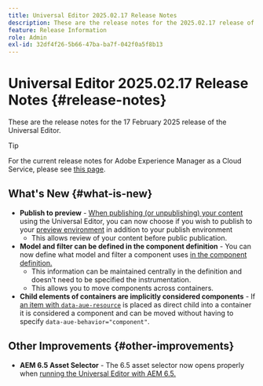 ```yaml
---
title: Universal Editor 2025.02.17 Release Notes
description: These are the release notes for the 2025.02.17 release of the Universal Editor.
feature: Release Information
role: Admin
exl-id: 32df4f26-5b66-47ba-ba7f-042f0a5f8b13
---
```

# Universal Editor 2025.02.17 Release Notes {#release-notes}

These are the release notes for the 17 February 2025 release of the Universal Editor.

>[!TIP]
>
>For the current release notes for Adobe Experience Manager as a Cloud Service, please see [this page](/help/release-notes/release-notes-cloud/release-notes-current.md).

## What's New {#what-is-new}

* **Publish to preview** - [When publishing (or unpublishing) your content](/help/sites-cloud/authoring/universal-editor/publishing.md) using the Universal Editor, you can now choose if you wish to publish to your [preview environment](/help/sites-cloud/authoring/sites-console/previewing-content.md) in addition to your publish environment
  * This allows review of your content before public publication.
* **Model and filter can be defined in the component definition** - You can now define what model and filter a component uses [in the component definition.](/help/implementing/universal-editor/component-definition.md#template)
  * This information can be maintained centrally in the definition and doesn't need to be specified the instrumentation.
  * This allows you to move components across containers.
* **Child elements of containers are implicitly considered components** - If [an item with `data-aue-resource`](/help/implementing/universal-editor/attributes-types.md#data-properties) is placed as direct child into a container it is considered a component and can be moved without having to specify `data-aue-behavior="component"`.

## Other Improvements {#other-improvements}

* **AEM 6.5 Asset Selector** - The 6.5 asset selector now opens properly when [running the Universal Editor with AEM 6.5.](https://experienceleague.adobe.com/en/docs/experience-manager-65/content/implementing/developing/headless/universal-editor/introduction)
